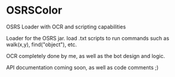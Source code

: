 # OSRSColor
OSRS Loader with OCR and scripting capabilities

Loader for the OSRS jar.  load .txt scripts to run commands such as walk(x,y), find("object"), etc.

OCR completely done by me, as well as the bot design and logic.  

API documentation coming soon, as well as code comments ;)
